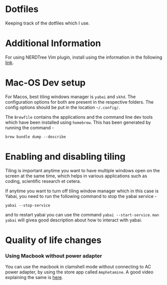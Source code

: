 # Dotfiles
Keeping track of the dotfiles which I use.

# Additional Information 
For using NERDTree Vim plugin, install using the information in the following [link](https://catonmat.net/vim-plugins-nerdtree-vim).

# Mac-OS Dev setup

For Macos, best tiling windows manager is `yabai` and `skhd`. The configuration options for both are present in the respective folders. The config options should be put in the location `~/.config/`.

The `Brewfile` contains the applications and the command line dev tools which have been installed using `homebrew`. This has been generated by running the command - 

```
brew bundle dump --describe
```

# Enabling and disabling tiling
Tiling is important anytime you want to have multiple windows open on the screen at the same time, which helps in various applications such as coding, scientific research et cetera.

If anytime you want to turn off tiling window manager which in this case is Yabai, you need to run the following command to stop the yabai service - 

```
yabai --stop-service
```
and to restart yabai you can use the command `yabai --start-service`. `man yabai` will givea good description about how to interact with yabai.

# Quality of life changes

### Using Macbook without power adapter
You can use the macbook in clamshell mode without connecting to AC power adapter, by using the store app called `Amphetamine`. A good video explaining the same is [here](https://www.youtube.com/watch?v=lKWvxJNmSSw).